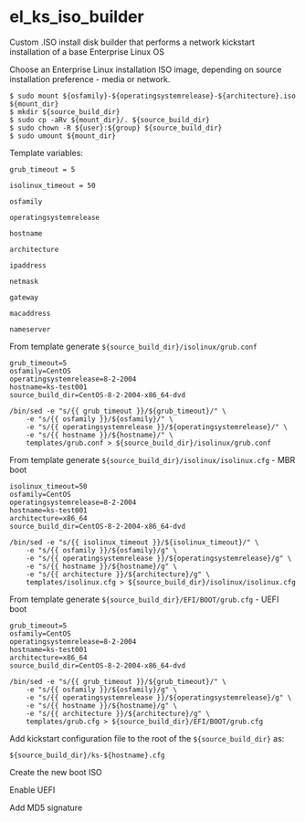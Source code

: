 # el_ks_iso_builder
Custom .ISO install disk builder that performs a network kickstart installation of a base Enterprise Linux OS

Choose an Enterprise Linux installation ISO image, depending on source
installation preference - media or network.


```
$ sudo mount ${osfamily}-${operatingsystemrelease}-${architecture}.iso ${mount_dir}
$ mkdir ${source_build_dir}
$ sudo cp -aRv ${mount_dir}/. ${source_build_dir}
$ sudo chown -R ${user}:${group} ${source_build_dir}
$ sudo umount ${mount_dir}
```

Template variables:

``grub_timeout = 5``

``isolinux_timeout = 50``

``osfamily``

``operatingsystemrelease``

``hostname``

``architecture``

``ipaddress``

``netmask``

``gateway``

``macaddress``

``nameserver``


From template generate ``${source_build_dir}/isolinux/grub.conf``

```
grub_timeout=5
osfamily=CentOS
operatingsystemrelease=8-2-2004
hostname=ks-test001
source_build_dir=CentOS-8-2-2004-x86_64-dvd

/bin/sed -e "s/{{ grub_timeout }}/${grub_timeout}/" \
    -e "s/{{ osfamily }}/${osfamily}/" \
    -e "s/{{ operatingsystemrelease }}/${operatingsystemrelease}/" \
    -e "s/{{ hostname }}/${hostname}/" \
    templates/grub.conf > ${source_build_dir}/isolinux/grub.conf
```

From template generate ``${source_build_dir}/isolinux/isolinux.cfg`` - MBR boot

```
isolinux_timeout=50
osfamily=CentOS
operatingsystemrelease=8-2-2004
hostname=ks-test001
architecture=x86_64
source_build_dir=CentOS-8-2-2004-x86_64-dvd

/bin/sed -e "s/{{ isolinux_timeout }}/${isolinux_timeout}/" \
    -e "s/{{ osfamily }}/${osfamily}/g" \
    -e "s/{{ operatingsystemrelease }}/${operatingsystemrelease}/g" \
    -e "s/{{ hostname }}/${hostname}/g" \
    -e "s/{{ architecture }}/${architecture}/g" \
    templates/isolinux.cfg > ${source_build_dir}/isolinux/isolinux.cfg
```

From template generate ``${source_build_dir}/EFI/BOOT/grub.cfg`` - UEFI boot

```
grub_timeout=5
osfamily=CentOS
operatingsystemrelease=8-2-2004
hostname=ks-test001
architecture=x86_64
source_build_dir=CentOS-8-2-2004-x86_64-dvd

/bin/sed -e "s/{{ grub_timeout }}/${grub_timeout}/" \
    -e "s/{{ osfamily }}/${osfamily}/g" \
    -e "s/{{ operatingsystemrelease }}/${operatingsystemrelease}/g" \
    -e "s/{{ hostname }}/${hostname}/g" \
    -e "s/{{ architecture }}/${architecture}/g" \
    templates/grub.cfg > ${source_build_dir}/EFI/BOOT/grub.cfg
```

Add kickstart configuration file to the root of the `${source_build_dir}` as:

```
${source_build_dir}/ks-${hostname}.cfg
```

Create the new boot ISO

Enable UEFI

Add MD5 signature
